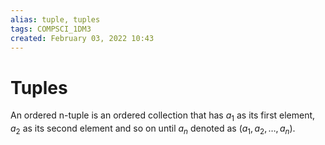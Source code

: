```yaml
---
alias: tuple, tuples 
tags: COMPSCI_1DM3 
created: February 03, 2022 10:43
---
```

# Tuples
An ordered n-tuple is an ordered collection that has $a_1$ as its first element, $a_2$ as its second element and so on until $a_n$ denoted as $(a_1, a_2, \dots, a_n)$.